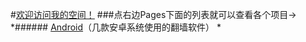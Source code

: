#[欢迎访问我的空间！](https://github.com/comeforu2012/truth/wiki)
###点右边Pages下面的列表就可以查看各个项目→
*###### [Android](https://github.com/comeforu2012/truth/wiki/Android)（几款安卓系统使用的翻墙软件）
* 

